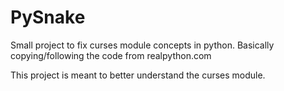 # PySnake
Small project to fix curses module concepts in python.
Basically copying/following the code from realpython.com

This project is meant to better understand the curses module.
